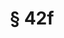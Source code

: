 ---
title: "§ 42f"
draft: false
exceptions:
- info53d
memberstates:
- AT
score: 3
compensation:
- No compensation
remarks: |
 


link: ""
---